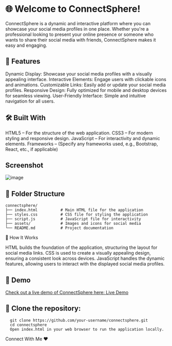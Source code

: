 # 🌐 Welcome to ConnectSphere!
ConnectSphere is a dynamic and interactive platform where you can showcase your social media profiles in one place. Whether you're a professional looking to present your online presence or someone who wants to share their social media with friends, ConnectSphere makes it easy and engaging.

## 🚀 Features

Dynamic Display: Showcase your social media profiles with a visually appealing interface.
Interactive Elements: Engage users with clickable icons and animations.
Customizable Links: Easily add or update your social media profiles.
Responsive Design: Fully optimized for mobile and desktop devices for seamless viewing.
User-Friendly Interface: Simple and intuitive navigation for all users.

## 🛠️ Built With

HTML5 – For the structure of the web application.
CSS3 – For modern styling and responsive design.
JavaScript – For interactivity and dynamic elements.
Frameworks – (Specify any frameworks used, e.g., Bootstrap, React, etc., if applicable)

## Screenshot
![image](https://github.com/user-attachments/assets/6def8bb1-a93e-4df3-adb1-b6ba53c68ca6)


## 📂 Folder Structure

    connectsphere/
    ├── index.html          # Main HTML file for the application
    ├── styles.css          # CSS file for styling the application
    ├── script.js           # JavaScript file for interactivity
    ├── assets/             # Images and icons for social media
    └── README.md           # Project documentation

🎯 How It Works

HTML builds the foundation of the application, structuring the layout for social media links.
CSS is used to create a visually appealing design, ensuring a consistent look across devices.
JavaScript handles the dynamic features, allowing users to interact with the displayed social media profiles.

## 🎨 Demo

[Check out a live demo of ConnectSphere here: Live Demo](https://connectspheree.netlify.app/)

## 📅 Clone the repository:

      git clone https://github.com/your-username/connectsphere.git
      cd connectsphere
      Open index.html in your web browser to run the application locally.

Connect With Me ❤️
